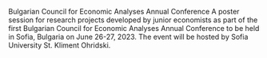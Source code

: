 Bulgarian Council for Economic Analyses Annual Conference
A poster session for research projects developed by junior economists as part of the first Bulgarian Council for Economic Analyses Annual Conference to be held in Sofia, 
Bulgaria on June 26-27, 2023. The event will be hosted by Sofia University St. Kliment Ohridski.
